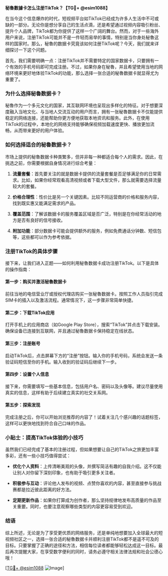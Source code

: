 **秘魯數據卡怎么注册TikTok？【TG💪+ @esim1088】**

在当今这个信息爆炸的时代，短视频平台如TikTok已经成为许多人生活中不可或缺的一部分。无论你是想分享自己的生活点滴，还是希望通过视频内容吸引粉丝、提升个人品牌，TikTok都为你提供了这样一个广阔的舞台。然而，对于一些海外用户来说，注册TikTok可能并不是一件轻而易举的事情，特别是当你身处秘魯这样的国家时。那么，秘魯的数据卡究竟该如何注册TikTok呢？今天，我们就来详细探讨一下这个问题。

首先，我们需要明确一点：注册TikTok并不需要特定的国家数据卡，只要拥有一个有效的手机号码即可完成注册。不过，如果你身在秘魯，并且希望使用当地的网络环境来更好地体验TikTok的功能，那么选择一张合适的秘魯数据卡就显得尤为重要了。

### **为什么选择秘魯数据卡？**

秘魯作为一个多元文化的国家，其互联网环境也呈现出多样化的特征。对于想要深度融入当地文化、与当地人交流互动的用户而言，拥有一张秘魯数据卡不仅能提供稳定的网络连接，还能帮助你更方便地获取本地资讯和服务。此外，在使用TikTok的过程中，本地化的网络支持能够确保视频加载速度更快、播放更加流畅，从而带来更好的用户体验。

### **如何选择适合的秘魯数据卡？**

市场上提供的秘魯数据卡种类繁多，但并非每一种都适合每个人的需求。因此，在挑选之前，你需要根据自身情况进行综合考量：

1. **流量套餐**：首先要关注的就是数据卡提供的流量套餐是否足够满足你的日常需求。比如，如果你经常观看高清视频或者下载大型文件，那么就需要选择流量较大的套餐。
   
2. **价格合理性**：性价比是另一个关键因素。比较不同运营商的价格和服务内容，找到既实惠又能满足需求的产品。

3. **覆盖范围**：了解该数据卡的服务覆盖区域是否广泛，特别是在你经常活动的地方是否有良好的信号接收。

4. **附加功能**：部分数据卡可能会提供额外的服务，例如免费通话分钟数、短信包等，这些都可以作为参考依据。

### **注册TikTok的具体步骤**

接下来，让我们进入正题——如何利用秘魯数据卡成功注册TikTok。以下是具体的操作指南：

#### **第一步：购买并激活秘魯数据卡**
前往当地的电信营业厅或授权代理店购买一张秘魯数据卡。按照工作人员指引完成SIM卡的插入以及激活流程。通常情况下，这一步骤非常简单快捷。

#### **第二步：下载TikTok应用**
打开手机上的应用商店（如Google Play Store），搜索“TikTok”并点击下载安装。确保设备已连接到互联网，并且通过秘魯数据卡保持稳定在线状态。

#### **第三步：注册账号**
启动TikTok后，点击屏幕下方的“注册”按钮。输入你的手机号码，系统会发送一条验证码短信至你的手机。输入收到的验证码后继续下一步。

#### **第四步：设置个人信息**
接下来，你需要填写一些基本信息，包括用户名、密码以及头像等。建议尽量使用真实的信息，这样有助于后续建立真实的社交关系网。

#### **第五步：探索发现**
完成注册之后，你可以开始浏览推荐的内容了！试着关注几个感兴趣的话题标签，这样可以更快地找到符合自己口味的作品。

### **小贴士：提高TikTok体验的小技巧**

虽然我们已经完成了基本的注册过程，但如果想要让自己的TikTok之旅更加丰富多彩，还有一些小技巧值得尝试：

- **优化个人资料**：上传清晰美观的头像，并撰写简洁有趣的自我介绍。这不仅能让别人对你留下深刻印象，也有助于吸引更多关注者。
  
- **积极参与互动**：评论他人发布的视频、点赞你喜欢的内容，甚至直接参与挑战赛都是拉近彼此距离的好方法。
  
- **定期更新作品**：如果你打算成为创作者，那么坚持规律地发布高质量的作品至关重要。同时，也要注意观察哪些类型的内容更容易受到欢迎。

### **结语**

综上所述，无论是为了享受更优质的网络服务，还是单纯地想要加入全球最大的短视频社区之一，选择一张合适的秘魯数据卡并顺利注册TikTok都不是遥不可及的目标。只要掌握了正确的途径和方法，相信每位读者都能够轻松达成这一目标。最后再次提醒大家，在享受数字便利的同时，请务必遵守相关法律法规和社会公德心哦！

[[TG💪+ @esim1088](https://t.me/s/esim1088) ![Image](https://i.postimg.cc/4NQfJmqS/Snipaste-2025-05-13-00-14-12.png)]